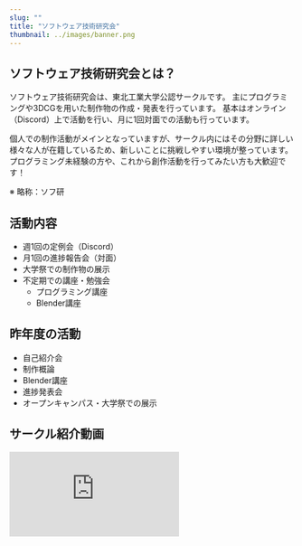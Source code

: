 ```yaml
---
slug: ""
title: "ソフトウェア技術研究会"
thumbnail: ../images/banner.png
---
```

## ソフトウェア技術研究会とは？

ソフトウェア技術研究会は、東北工業大学公認サークルです。
主にプログラミングや3DCGを用いた制作物の作成・発表を行っています。
基本はオンライン（Discord）上で活動を行い、月に1回対面での活動も行っています。

個人での制作活動がメインとなっていますが、サークル内にはその分野に詳しい様々な人が在籍しているため、新しいことに挑戦しやすい環境が整っています。  
プログラミング未経験の方や、これから創作活動を行ってみたい方も大歓迎です！

※ 略称：ソフ研

## 活動内容

- 週1回の定例会（Discord）
- 月1回の進捗報告会（対面）
- 大学祭での制作物の展示
- 不定期での講座・勉強会
  - プログラミング講座
  - Blender講座

## 昨年度の活動

- 自己紹介会
- 制作概論
- Blender講座
- 進捗発表会
- オープンキャンパス・大学祭での展示

## サークル紹介動画

<div style="width: 100%; height: 100%;">
  <iframe src="https://www.youtube.com/embed/lA_oWHtSN3E?si=1utiORjE28NHZqU_" title="YouTube video player" frameborder="0" allow="accelerometer; autoplay; clipboard-write; encrypted-media; gyroscope; picture-in-picture; web-share" referrerpolicy="strict-origin-when-cross-origin" allowfullscreen></iframe>
</div>

## 各種リンク

https://twitter.com/softwaretohtech

https://www.youtube.com/channel/UC7SSbktq3OL--JI28WA8Omg
